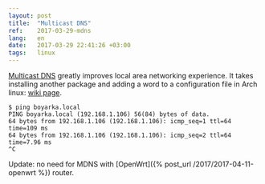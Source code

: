 ```yaml
---
layout: post
title:  "Multicast DNS"
ref:    2017-03-29-mdns
lang:   en
date:   2017-03-29 22:41:26 +03:00
tags:   linux
---
```


[Multicast DNS](http://www.multicastdns.org/) greatly improves local area
networking experience. It takes installing another package and adding a word to
a configuration file in Arch linux:
[wiki page](https://wiki.archlinux.org/index.php/avahi#Hostname_resolution).

```
$ ping boyarka.local
PING boyarka.local (192.168.1.106) 56(84) bytes of data.
64 bytes from 192.168.1.106 (192.168.1.106): icmp_seq=1 ttl=64 time=109 ms
64 bytes from 192.168.1.106 (192.168.1.106): icmp_seq=2 ttl=64 time=7.96 ms
^C
```

Update: no need for MDNS with
[OpenWrt]({% post_url /2017/2017-04-11-openwrt %}) router.

